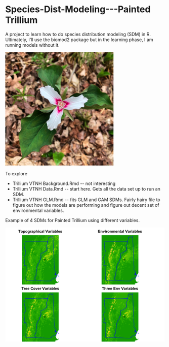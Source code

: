# Species-Dist-Modeling---Painted Trillium

A project to learn how to do species distribution modeling (SDM) in R. Ultimately, I'll use the biomod2 package but in the learning phase, I am running models without it.

![Painted Trillium](images/painted_trillium.png)

To explore

* Trillium VTNH Background.Rmd -- not interesting
* Trillium VTNH Data.Rmd -- start here. Gets all the data set up to run an SDM.
* Trillium VTNH GLM.Rmd -- fits GLM and GAM SDMs. Fairly hairy file to figure out how the models are performing and figure out decent set of environmental variables.

Example of 4 SDMs for Painted Trillium using different variables.

![SDMs](images/sdms4.png)
